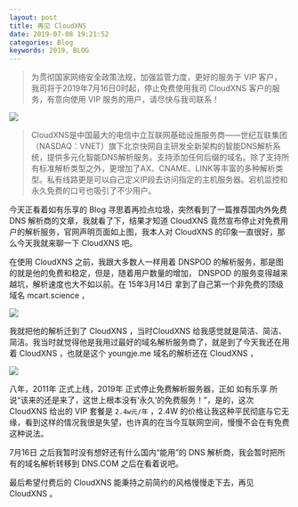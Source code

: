 ```yaml
---
layout: post
title: 再见 CloudXNS
date: 2019-07-08 19:21:52
categories: Blog
keywords: 2019, BLOG
---
```


> 为贯彻国家网络安全政策法规，加强监管力度，更好的服务于 VIP 客户，我司将于2019年7月16日0时起，停止免费使用我司 CloudXNS 客户的服务，有意向使用 VIP 服务的用户，请尽快与我司联系！


<!--more-->

![](https://blog.api2u.cn/images/posts/cloudxns/79.png)

> CloudXNS是中国最大的电信中立互联网基础设施服务商——世纪互联集团（NASDAQ：VNET）旗下北京快网自主研发全新架构的智能DNS解析系统，提供多元化智能DNS解析服务。支持添加任何后缀的域名。除了支持所有标准解析类型之外，更增加了AX、CNAME、LINK等丰富的多种解析类型。私有线路更是可以自己定义IP段去访问指定的主机服务器。宕机监控和永久免费的口号也吸引了不少用户。

今天正看着如有乐享的 Blog 寻思着再捡点垃圾，突然看到了一篇推荐国内外免费 DNS 解析商的文章，我就看了下，结果才知道 CloudXNS 竟然宣布停止对免费用户的解析服务，官网声明页面如上图，我本人对 CloudXNS 的印象一直很好，那么今天我就来聊一下 CloudXNS 吧。

在使用 CloudXNS 之前，我跟大多数人一样用着 DNSPOD 的解析服务，那是图的就是他的免费和稳定，但是，随着用户数量的增加， DNSPOD 的服务变得越来越坑，解析速度也大不如以前。在 15年3月14日 拿到了自己第一个非免费的顶级域名 mcart.science ，

![](https://blog.api2u.cn/images/posts/cloudxns/7902.png)

我就把他的解析迁到了 CloudXNS ，当时CloudXNS 给我感觉就是简洁、简洁、简洁。我当时就觉得他是我用过最好的域名解析服务商了，就是到了今天我还在用着 CloudXNS ，也就是这个 youngje.me 域名的解析还在 CloudXNS ，

![](https://blog.api2u.cn/images/posts/cloudxns/7901.png)


八年，2011年 正式上线，2019年 正式停止免费解析服务器，正如 如有乐享 所说“该来的还是来了，这世上根本没有‘永久’的免费服务！”，是的，这次 CloudXNS 给出的 VIP 套餐是 `2.4w元/年` ，2.4W 的价格让我这种平民彻底与它无缘，看到这样的情况我很是失望，也许真的在当今互联网空间，慢慢不会在有免费这种说法。

7月16日 之后我暂时没有想好还有什么国内“能用”的 DNS 解析商，我会暂时把所有的域名解析转移到 DNS.COM 之后在看着说吧。

最后希望付费后的 CloudXNS 能秉持之前简约的风格慢慢走下去，再见 CloudXNS 。